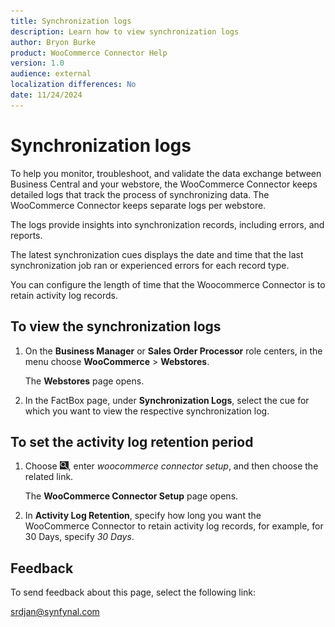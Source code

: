```yaml
---
title: Synchronization logs
description: Learn how to view synchronization logs
author: Bryon Burke
product: WooCommerce Connector Help
version: 1.0
audience: external
localization differences: No
date: 11/24/2024
---
```


<!-- markdownlint-disable MD006 MD007 MD009 MD024 MD025 MD033 -->
<!--// cspell:ignore  markdownlint allowfullscreen keyframes webstore webstores woocommerce -->

# Synchronization logs

To help you monitor, troubleshoot, and validate the data exchange between Business Central and your webstore, the WooCommerce Connector keeps detailed logs that track the process of synchronizing data. The WooCommerce Connector keeps separate logs per webstore.

The logs provide insights into synchronization records, including errors, and reports.

The latest synchronization cues displays the date and time that the last synchronization job ran or experienced errors for each record type.

You can configure the length of time that the Woocommerce Connector is to retain activity log records.

## To view the synchronization logs

1. On the <b>Business Manager</b> or <b>Sales Order Processor</b> role centers, in the menu choose <b>WooCommerce</b> > <b>Webstores</b>.

   The <b>Webstores</b> page opens.

1. In the FactBox page, under <b>Synchronization Logs</b>, select the cue for which you want to view the respective synchronization log.

## To set the activity log retention period

1. Choose ![Lightbulb that opens the Tell Me feature.](media/ui-search/search_small.png "Tell me what you want to do"), enter <i>woocommerce connector setup</i>, and then choose the related link.

   The <b>WooCommerce Connector Setup</b> page opens.

1. In <b>Activity Log Retention</b>, specify how long you want the WooCommerce Connector to retain activity log records, for example, for 30 Days, specify <i>30 Days</i>.

## Feedback

To send feedback about this page, select the following link:

[srdjan@synfynal.com](mailto:srdjan@synfynal.com?subject=Documentation%20Feedback%20Product%20Docs:%20synchronization-logs)
